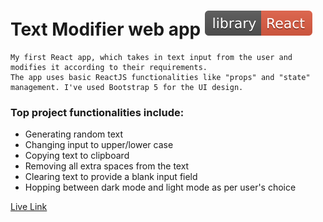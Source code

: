 # Text Modifier web app ![ReactJS](./library-React-red.svg)

    My first React app, which takes in text input from the user and modifies it according to their requirements.
    The app uses basic ReactJS functionalities like "props" and "state" management. I've used Bootstrap 5 for the UI design.

### Top project functionalities include:

- Generating random text
- Changing input to upper/lower case
- Copying text to clipboard
- Removing all extra spaces from the text
- Clearing text to provide a blank input field
- Hopping between dark mode and light mode as per user's choice

[Live Link](https://text-modifier-react.netlify.app/)
